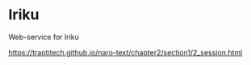 # Iriku
Web-service for Iriku


https://traptitech.github.io/naro-text/chapter2/section1/2_session.html
